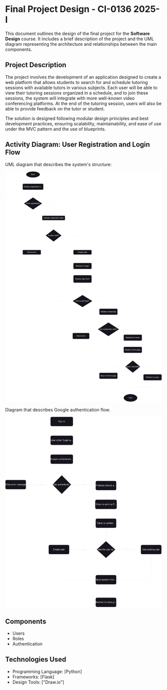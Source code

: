 # Final Project Design - CI-0136 2025-I

This document outlines the design of the final project for the **Software Design** course. It includes a brief description of the project and the UML diagram representing the architecture and relationships between the main components.

## Project Description

The project involves the development of an application designed to create a web platform that allows students to search for and schedule tutoring sessions with available tutors in various subjects. Each user will be able to view their tutoring sessions organized in a schedule, and to join these sessions, the system will integrate with more well-known video conferencing platforms. At the end of the tutoring session, users will also be able to provide feedback on the tutor or student.

The solution is designed following modular design principles and best development practices, ensuring scalability, maintainability, and ease of use under the MVC pattern and the use of blueprints.

## Activity Diagram: User Registration and Login Flow

UML diagram that describes the system's structure:

![UML Diagram](diagrams\UML-GrupoFront-Tera.svg)


Diagram that describes Google authentication flow.

![Diagram](diagrams\GoogleAuth-GTT.svg)

## Components

- Users
- Roles
- Authentication

## Technologies Used

- Programming Language: [Python]
- Frameworks: [Flask]
- Design Tools: ["Draw.io"]
